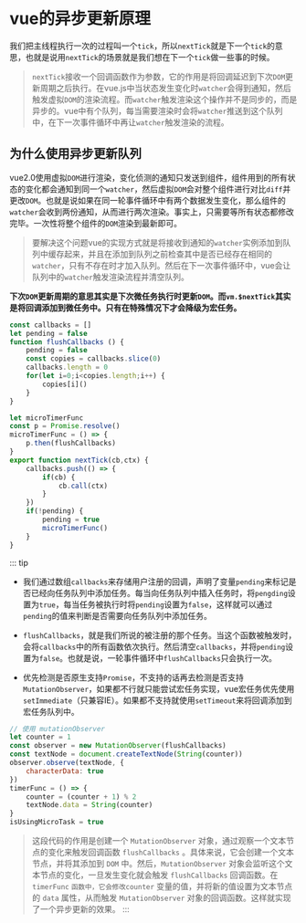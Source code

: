 # vue的异步更新原理
我们把主线程执行一次的过程叫一个`tick`，所以`nextTick`就是下一个`tick`的意思，也就是说用`nextTick`的场景就是我们想在下一个`tick`做一些事的时候。

> `nextTick`接收一个回调函数作为参数，它的作用是将回调延迟到下次`DOM`更新周期之后执行。在vue.js中当状态发生变化时`watcher`会得到通知，然后触发虚拟`DOM`的渲染流程。而`watcher`触发渲染这个操作并不是同步的，而是异步的。vue中有个队列，每当需要渲染时会将`watcher`推送到这个队列中，在下一次事件循环中再让`watcher`触发渲染的流程。

## 为什么使用异步更新队列
vue2.0使用虚拟`DOM`进行渲染，变化侦测的通知只发送到组件，组件用到的所有状态的变化都会通知到同一个`watcher`，然后虚拟`DOM`会对整个组件进行对比`diff`并更改`DOM`。也就是说如果在同一轮事件循环中有两个数据发生变化，那么组件的`watcher`会收到两份通知，从而进行两次渲染。事实上，只需要等所有状态都修改完毕。一次性将整个组件的`DOM`渲染到最新即可。

> 要解决这个问题vue的实现方式就是将接收到通知的`watcher`实例添加到队列中缓存起来，并且在添加到队列之前检查其中是否已经存在相同的`watcher`，只有不存在时才加入队列。然后在下一次事件循环中，vue会让队列中的`watcher`触发渲染流程并清空队列。

**下次`DOM`更新周期的意思其实是下次微任务执行时更新`DOM`。而`vm.$nextTick`其实是将回调添加到微任务中。只有在特殊情况下才会降级为宏任务。**

```js
const callbacks = []
let pending = false
function flushCallbacks () {
    pending = false
    const copies = callbacks.slice(0)
    callbacks.length = 0
    for(let i=0;i<copies.length;i++) {
        copies[i]()
    }
}

let microTimerFunc
const p = Promise.resolve()
microTimerFunc = () => {
    p.then(flushCallbacks)
}
export function nextTick(cb,ctx) {
    callbacks.push(() => {
        if(cb) {
            cb.call(ctx)
        }
    })
    if(!pending) {
        pending = true
        microTimerFunc()
    }
}
```

::: tip
- 我们通过数组`callbacks`来存储用户注册的回调，声明了变量`pending`来标记是否已经向任务队列中添加任务。每当向任务队列中插入任务时，将`pengding`设置为`true`，每当任务被执行时将`pending`设置为`false`，这样就可以通过`pending`的值来判断是否需要向任务队列中添加任务。

- `flushCallbacks`，就是我们所说的被注册的那个任务。当这个函数被触发时，会将`callbacks`中的所有函数依次执行。然后清空`callbacks`，并将`pending`设置为`false`。也就是说，一轮事件循环中`flushCallbacks`只会执行一次。

- 优先检测是否原生⽀持`Promise`，不⽀持的话再去检测是否⽀持`MutationObserver`，如果都不行就只能尝试宏任务实现，vue宏任务优先使用`setImmediate`（只兼容IE）。如果都不支持就使用`setTimeout`来将回调添加到宏任务队列中。

```js
// 使用 mutationObserver
let counter = 1
const observer = new MutationObserver(flushCallbacks)
const textNode = document.createTextNode(String(counter))
observer.observe(textNode, {
    characterData: true
})
timerFunc = () => {
    counter = (counter + 1) % 2
    textNode.data = String(counter)
}
isUsingMicroTask = true
```
> 这段代码的作用是创建一个 `MutationObserver` 对象，通过观察一个文本节点的变化来触发回调函数 `flushCallbacks` 。具体来说，它会创建一个文本节点，并将其添加到 `DOM` 中。然后，`MutationObserver` 对象会监听这个文本节点的变化，一旦发生变化就会触发 `flushCallbacks` 回调函数。在 `timerFunc` `函数中，它会修改counter` 变量的值，并将新的值设置为文本节点的 `data` 属性，从而触发 `MutationObserver` 对象的回调函数。这样就实现了一个异步更新的效果。
:::